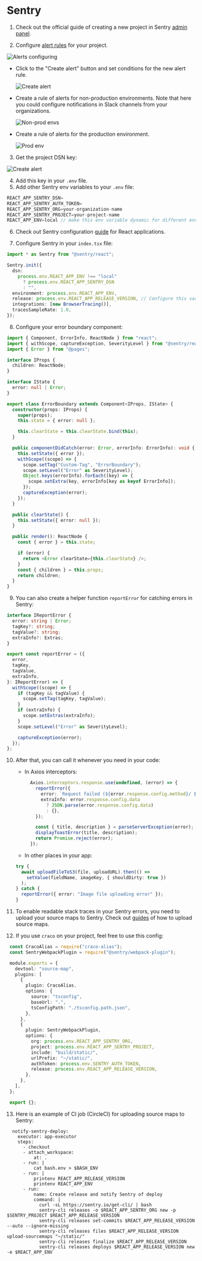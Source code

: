 # Sentry

1. Check out the official guide of creating a new project in Sentry [admin panel](https://docs.sentry.io/product/sentry-basics/integrate-frontend/create-new-project/).

2. Configure [alert rules](https://uptech-team.sentry.io/alerts/rules/) for your project.

  ![Alerts configuring](https://github.com/uptechteam/fe-cookbook/assets/13544983/d634225e-ac50-4a11-9796-de9cccbecef0)

- Click to the "Create alert" button and set conditions for the new alert rule.

  ![Create alert](https://github.com/uptechteam/fe-cookbook/assets/13544983/c9dd4adf-782a-45e0-9e6e-88c89a4f187b)
  
- Create a rule of alerts for non-production environments. Note that here you could configure notifications in Slack channels from your organizations.

  ![Non-prod envs](https://github.com/uptechteam/fe-cookbook/assets/13544983/7fb58fe6-ddbf-4ae5-ab5b-3ebf67a1cf34)

- Create a rule of alerts for the production environment.

  ![Prod env](https://github.com/uptechteam/fe-cookbook/assets/13544983/c07f8b04-0bb8-49fa-ac02-1d86dbe2727d)

3. Get the project DSN key:

 ![Create alert](https://github.com/uptechteam/fe-cookbook/assets/13544983/1e0ea85f-41f1-4bcc-8e1c-d9d284abc60a)

4. Add this key in your ```.env``` file.
5. Add other Sentry env variables to your ```.env``` file:

  ```js
  REACT_APP_SENTRY_DSN=
  REACT_APP_SENTRY_AUTH_TOKEN=
  REACT_APP_SENTRY_ORG=your-organization-name
  REACT_APP_SENTRY_PROJECT=your-project-name
  REACT_APP_ENV=local // make this env variable dynamic for different environments
  ```

6. Check out Sentry configuration [guide](https://docs.sentry.io/platforms/javascript/guides/react/) for React applications.

7. Configure Sentry in your ```index.tsx``` file:

  ```typescript
  import * as Sentry from "@sentry/react";

  Sentry.init({
    dsn:
      process.env.REACT_APP_ENV !== "local"
        ? process.env.REACT_APP_SENTRY_DSN
        : "",
    environment: process.env.REACT_APP_ENV,
    release: process.env.REACT_APP_RELEASE_VERSION, // Configure this variable in your CI to make it dynamic across diffent environments
    integrations: [new BrowserTracing()],
    tracesSampleRate: 1.0,
  });
  ```

8. Configure your error boundary component:

  ```typescript
  import { Component, ErrorInfo, ReactNode } from "react";
  import { withScope, captureException, SeverityLevel } from "@sentry/react";
  import { Error } from "@pages";

  interface IProps {
    children: ReactNode;
  }

  interface IState {
    error: null | Error;
  }

  export class ErrorBoundary extends Component<IProps, IState> {
    constructor(props: IProps) {
      super(props);
      this.state = { error: null };

      this.clearState = this.clearState.bind(this);
    }

    public componentDidCatch(error: Error, errorInfo: ErrorInfo): void {
      this.setState({ error });
      withScope((scope) => {
        scope.setTag("Custom-Tag", "ErrorBoundary");
        scope.setLevel("Error" as SeverityLevel);
        Object.keys(errorInfo).forEach((key) => {
          scope.setExtra(key, errorInfo[key as keyof ErrorInfo]);
        });
        captureException(error);
      });
    }

    public clearState() {
      this.setState({ error: null });
    }

    public render(): ReactNode {
      const { error } = this.state;

      if (error) {
        return <Error clearState={this.clearState} />;
      }
      const { children } = this.props;
      return children;
    }
  }
  ```

9. You can also create a helper function ```reportError``` for catching errors in Sentry:

```typescript
interface IReportError {
  error: string | Error;
  tagKey?: string;
  tagValue?: string;
  extraInfo?: Extras;
}

export const reportError = ({
  error,
  tagKey,
  tagValue,
  extraInfo,
}: IReportError) => {
  withScope((scope) => {
    if (tagKey && tagValue) {
      scope.setTag(tagKey, tagValue);
    }
    if (extraInfo) {
      scope.setExtras(extraInfo);
    }
    scope.setLevel("Error" as SeverityLevel);

    captureException(error);
  });
};
```

10. After that, you can call it whenever you need in your code:

    - In Axios interceptors:

      ```typescript
        Axios.interceptors.response.use(undefined, (error) => {
          reportError({
            error: `Request failed (${error.response.config.method}/ ${error.response.config.url})`,
            extraInfo: error.response.config.data
              ? JSON.parse(error.response.config.data)
              : {},
          });

          const { title, description } = parseServerException(error);
          displayToastError(title, description);
          return Promise.reject(error);
        });
      ```

    - In other places in your app:

    ```typescript
    try {
      await uploadFileToS3(file, uploadURL).then(() =>
        setValue(fieldName, imageKey, { shouldDirty: true })
      );
    } catch {
      reportError({ error: "Image file uploading error" });
    }
    ```

11. To enable readable stack traces in your Sentry errors, you need to upload your source maps to Sentry. Check out [guides](https://docs.sentry.io/platforms/javascript/guides/react/sourcemaps/uploading/) of how to upload source maps.

12. If you use ```craco``` on your project, feel free to use this config:

 ```typescript
  const CracoAlias = require("craco-alias");
  const SentryWebpackPlugin = require("@sentry/webpack-plugin");

  module.exports = {
    devtool: "source-map",
    plugins: [
      {
        plugin: CracoAlias,
        options: {
          source: "tsconfig",
          baseUrl: ".",
          tsConfigPath: "./tsconfig.path.json",
        },
      },
      {
        plugin: SentryWebpackPlugin,
        options: {
          org: process.env.REACT_APP_SENTRY_ORG,
          project: process.env.REACT_APP_SENTRY_PROJECT,
          include: "build/static/",
          urlPrefix: "~/static/",
          authToken: process.env.SENTRY_AUTH_TOKEN,
          release: process.env.REACT_APP_RELEASE_VERSION,
        },
      },
    ],
  };

  export {};
  ```

13. Here is an example of CI job (CircleCI) for uploading source maps to Sentry:

```
  notify-sentry-deploy:
    executor: app-executor
    steps:
      - checkout
      - attach_workspace:
          at: .
      - run: |
          cat bash.env > $BASH_ENV
      - run: |
          printenv REACT_APP_RELEASE_VERSION
          printenv REACT_APP_ENV
      - run:
          name: Create release and notify Sentry of deploy
          command: |
            curl -sL https://sentry.io/get-cli/ | bash
            sentry-cli releases -o $REACT_APP_SENTRY_ORG new -p $SENTRY_PROJECT $REACT_APP_RELEASE_VERSION
            sentry-cli releases set-commits $REACT_APP_RELEASE_VERSION --auto --ignore-missing
            sentry-cli releases files $REACT_APP_RELEASE_VERSION upload-sourcemaps "~/static/"
            sentry-cli releases finalize $REACT_APP_RELEASE_VERSION
            sentry-cli releases deploys $REACT_APP_RELEASE_VERSION new -e $REACT_APP_ENV
```
